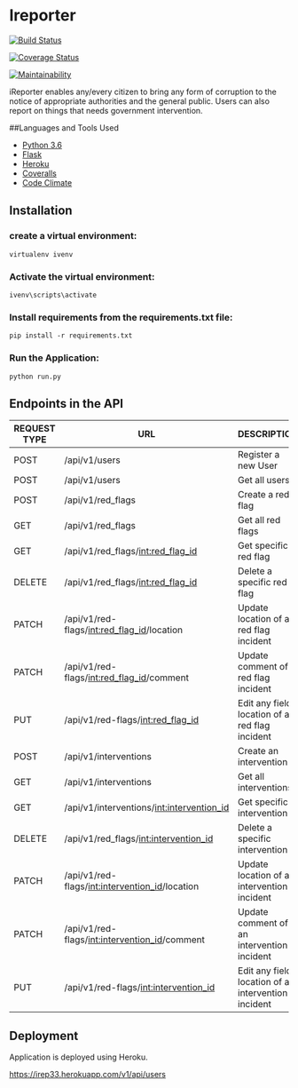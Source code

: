 # Ireporter
[![Build Status](https://travis-ci.org/66hakeem/ireporter-db.svg?branch=feedback)](https://travis-ci.org/66hakeem/ireporter-db)

[![Coverage Status](https://coveralls.io/repos/github/66hakeem/ireporter-db/badge.svg?branch=feedback)](https://coveralls.io/github/66hakeem/ireporter-db?branch=feedback)

[![Maintainability](https://api.codeclimate.com/v1/badges/a05b04a92d0f954a9873/maintainability)](https://codeclimate.com/github/66hakeem/ireporter-db/maintainability)

iReporter enables any/every citizen to bring any form of corruption to the notice of appropriate authorities and the general public. Users can also report on things that needs government intervention.

##Languages and Tools Used
* [Python 3.6](https://www.python.org)
* [Flask](http://flask.pocoo.org/)
* [Heroku](https://www.heroku.com/)
* [Coveralls](https://coveralls.io/)
* [Code Climate](https://codeclimate.com/)

## Installation

### create a virtual environment:

```
virtualenv ivenv
```

### Activate the virtual environment:

```
ivenv\scripts\activate
```

### Install requirements from the requirements.txt file:

```
pip install -r requirements.txt
```

### Run the Application:

```
python run.py
```


## Endpoints in the API

|REQUEST TYPE| URL | DESCRIPTION |
|------------|-----|-------------|
|POST| /api/v1/users |Register a new User
|POST| /api/v1/users |Get all users
|POST| /api/v1/red_flags |Create a red flag|
|GET| /api/v1/red_flags |Get all red flags|
|GET| /api/v1/red_flags/<int:red_flag_id> |Get specific red flag|
|DELETE| /api/v1/red_flags/<int:red_flag_id>|Delete a specific red flag|
|PATCH| /api/v1/red-flags/<int:red_flag_id>/location |Update location of a red flag incident|
|PATCH| /api/v1/red-flags/<int:red_flag_id>/comment |Update comment of a red flag incident|
|PUT| /api/v1/red-flags/<int:red_flag_id> |Edit any field location of a red flag incident|
|POST| /api/v1/interventions |Create an intervention|
|GET| /api/v1/interventions |Get all interventions|
|GET| /api/v1/interventions/<int:intervention_id> |Get specific intervention|
|DELETE| /api/v1/red_flags/<int:intervention_id>|Delete a specific intervention|
|PATCH| /api/v1/red-flags/<int:intervention_id>/location |Update location of an intervention incident|
|PATCH| /api/v1/red-flags/<int:intervention_id>/comment |Update comment of an intervention incident|
|PUT| /api/v1/red-flags/<int:intervention_id> |Edit any field location of an intervention incident|



## Deployment

Application is deployed using Heroku.

https://irep33.herokuapp.com/v1/api/users
